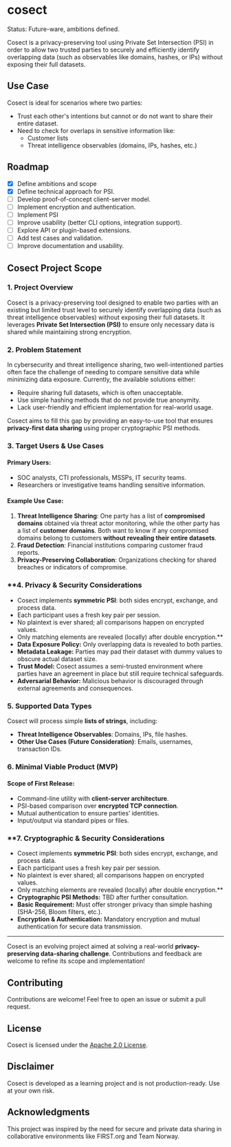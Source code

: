 # cosect

Status: Future-ware, ambitions defined.

Cosect is a privacy-preserving tool using Private Set Intersection (PSI) in order to allow two trusted parties to securely and efficiently identify overlapping data (such as observables like domains, hashes, or IPs) without exposing their full datasets.

## Use Case
Cosect is ideal for scenarios where two parties:
- Trust each other's intentions but cannot or do not want to share their entire dataset.
- Need to check for overlaps in sensitive information like:
  - Customer lists
  - Threat intelligence observables (domains, IPs, hashes, etc.)

## Roadmap
- [x] Define ambitions and scope
- [x] Define technical approach for PSI.
- [ ] Develop proof-of-concept client-server model.
- [ ] Implement encryption and authentication.
- [ ] Implement PSI
- [ ] Improve usability (better CLI options, integration support).
- [ ] Explore API or plugin-based extensions.
- [ ] Add test cases and validation.
- [ ] Improve documentation and usability.

## Cosect Project Scope

### **1. Project Overview**
Cosect is a privacy-preserving tool designed to enable two parties with an existing but limited trust level to securely identify overlapping data (such as threat intelligence observables) without exposing their full datasets. It leverages **Private Set Intersection (PSI)** to ensure only necessary data is shared while maintaining strong encryption.

### **2. Problem Statement**
In cybersecurity and threat intelligence sharing, two well-intentioned parties often face the challenge of needing to compare sensitive data while minimizing data exposure. Currently, the available solutions either:
- Require sharing full datasets, which is often unacceptable.
- Use simple hashing methods that do not provide true anonymity.
- Lack user-friendly and efficient implementation for real-world usage.

Cosect aims to fill this gap by providing an easy-to-use tool that ensures **privacy-first data sharing** using proper cryptographic PSI methods.

### **3. Target Users & Use Cases**
#### **Primary Users:**
- SOC analysts, CTI professionals, MSSPs, IT security teams.
- Researchers or investigative teams handling sensitive information.

#### **Example Use Case:**
1. **Threat Intelligence Sharing**: One party has a list of **compromised domains** obtained via threat actor monitoring, while the other party has a list of **customer domains**. Both want to know if any compromised domains belong to customers **without revealing their entire datasets**.
2. **Fraud Detection**: Financial institutions comparing customer fraud reports.
3. **Privacy-Preserving Collaboration**: Organizations checking for shared breaches or indicators of compromise.

### **4. Privacy & Security Considerations

- Cosect implements **symmetric PSI**: both sides encrypt, exchange, and process data.
- Each participant uses a fresh key pair per session.
- No plaintext is ever shared; all comparisons happen on encrypted values.
- Only matching elements are revealed (locally) after double encryption.**
- **Data Exposure Policy:** Only overlapping data is revealed to both parties.
- **Metadata Leakage:** Parties may pad their dataset with dummy values to obscure actual dataset size.
- **Trust Model:** Cosect assumes a semi-trusted environment where parties have an agreement in place but still require technical safeguards.
- **Adversarial Behavior:** Malicious behavior is discouraged through external agreements and consequences.

### **5. Supported Data Types**
Cosect will process simple **lists of strings**, including:
- **Threat Intelligence Observables**: Domains, IPs, file hashes.
- **Other Use Cases (Future Consideration)**: Emails, usernames, transaction IDs.

### **6. Minimal Viable Product (MVP)**
#### **Scope of First Release:**
- Command-line utility with **client-server architecture**.
- PSI-based comparison over **encrypted TCP connection**.
- Mutual authentication to ensure parties’ identities.
- Input/output via standard pipes or files.

### **7. Cryptographic & Security Considerations

- Cosect implements **symmetric PSI**: both sides encrypt, exchange, and process data.
- Each participant uses a fresh key pair per session.
- No plaintext is ever shared; all comparisons happen on encrypted values.
- Only matching elements are revealed (locally) after double encryption.**
- **Cryptographic PSI Methods:** TBD after further consultation.
- **Basic Requirement:** Must offer stronger privacy than simple hashing (SHA-256, Bloom filters, etc.).
- **Encryption & Authentication:** Mandatory encryption and mutual authentication for secure data transmission.

---
Cosect is an evolving project aimed at solving a real-world **privacy-preserving data-sharing challenge**. Contributions and feedback are welcome to refine its scope and implementation!

## Contributing
Contributions are welcome! Feel free to open an issue or submit a pull request.

## License
Cosect is licensed under the [Apache 2.0 License](LICENSE).

## Disclaimer
Cosect is developed as a learning project and is not production-ready. Use at your own risk.

## Acknowledgments
This project was inspired by the need for secure and private data sharing in collaborative environments like FIRST.org and Team Norway.
